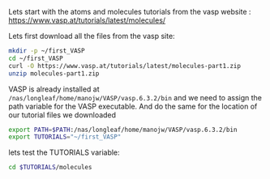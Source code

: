 Lets start with the atoms and molecules tutorials from the vasp website : https://www.vasp.at/tutorials/latest/molecules/


Lets first download all the files from the vasp site:
```Bash
mkdir -p ~/first_VASP
cd ~/first_VASP
curl -O https://www.vasp.at/tutorials/latest/molecules-part1.zip
unzip molecules-part1.zip
```

VASP is already installed at `/nas/longleaf/home/manojw/VASP/vasp.6.3.2/bin` and we need to assign the path variable for the VASP executable. 
And do the same for the location of our tutorial files we downloaded
```Bash
export PATH=$PATH:/nas/longleaf/home/manojw/VASP/vasp.6.3.2/bin
export TUTORIALS="~/first_VASP"
```

lets test the TUTORIALS variable:
```Bash
cd $TUTORIALS/molecules
```

